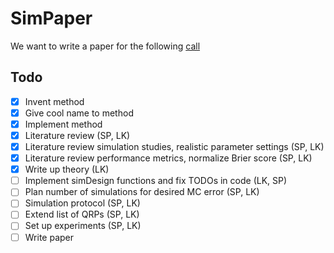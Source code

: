 # SimPaper

We want to write a paper for the following [call](https://onlinelibrary.wiley.com/page/journal/15214036/homepage/call_for_papers.html#neutralcomparisonstudies)

## Todo

- [x] Invent method
- [x] Give cool name to method
- [x] Implement method
- [x] Literature review (SP, LK)
- [x] Literature review simulation studies, realistic parameter settings (SP, LK)
- [x] Literature review performance metrics, normalize Brier score (SP, LK)
- [x] Write up theory (LK)
- [ ] Implement simDesign functions and fix TODOs in code (LK, SP)
- [ ] Plan number of simulations for desired MC error (SP, LK)
- [ ] Simulation protocol (SP, LK)
- [ ] Extend list of QRPs (SP, LK)
- [ ] Set up experiments (SP, LK)
- [ ] Write paper
